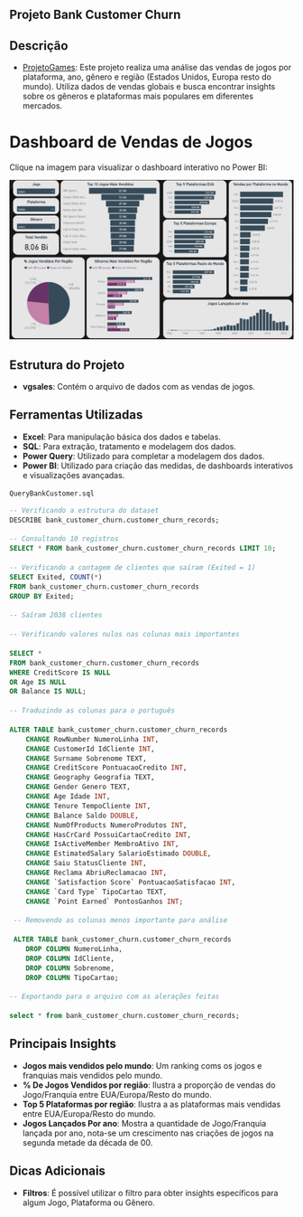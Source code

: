## Projeto Bank Customer Churn

## Descrição

- [ProjetoGames](https://app.powerbi.com/view?r=eyJrIjoiMjhkNzc0NTgtY2QwZS00MWE2LWI3ZTMtNGU1NjBlYzU4MTVlIiwidCI6ImRmY2E2YzQyLWM0NjktNDg1Ny05NDk5LWViN2YzNjczZjY4NCJ9): Este projeto realiza uma análise das vendas de jogos por plataforma, ano, gênero e região (Estados Unidos, Europa resto do mundo). Utiliza dados de vendas globais e busca encontrar insights sobre os gêneros e plataformas mais populares em diferentes mercados.


# Dashboard de Vendas de Jogos

Clique na imagem para visualizar o dashboard interativo no Power BI:


[![ProjetoGame](https://github.com/arthurffc8/Games-Sales-Analysis/blob/main/FotoProjeto.png)](https://app.powerbi.com/view?r=eyJrIjoiN2NiMTkwYTAtOWUwNi00Zjk0LWE2MTItZGFiNTI1MjQwNTA3IiwidCI6ImRmY2E2YzQyLWM0NjktNDg1Ny05NDk5LWViN2YzNjczZjY4NCJ9></iframe>)



## Estrutura do Projeto

- **vgsales**: Contém o arquivo de dados com as vendas de jogos.

## Ferramentas Utilizadas

- **Excel**: Para manipulação básica dos dados e tabelas.
- **SQL**: Para extração, tratamento e modelagem dos dados.
- **Power Query**: Utilizado para completar a modelagem dos dados.
- **Power BI**: Utilizado para criação das medidas, de dashboards interativos e visualizações avançadas.

`QueryBankCustomer.sql`
```sql
-- Verificando a estrutura do dataset
DESCRIBE bank_customer_churn.customer_churn_records;

-- Consultando 10 registros
SELECT * FROM bank_customer_churn.customer_churn_records LIMIT 10;

-- Verificando a contagem de clientes que saíram (Exited = 1)
SELECT Exited, COUNT(*) 
FROM bank_customer_churn.customer_churn_records
GROUP BY Exited;

-- Saíram 2038 clientes

-- Verificando valores nulos nas colunas mais importantes

SELECT * 
FROM bank_customer_churn.customer_churn_records
WHERE CreditScore IS NULL 
OR Age IS NULL 
OR Balance IS NULL;

-- Traduzindo as colunas para o português 

ALTER TABLE bank_customer_churn.customer_churn_records
    CHANGE RowNumber NumeroLinha INT,
    CHANGE CustomerId IdCliente INT,
    CHANGE Surname Sobrenome TEXT,
    CHANGE CreditScore PontuacaoCredito INT,
    CHANGE Geography Geografia TEXT,
    CHANGE Gender Genero TEXT,
    CHANGE Age Idade INT,
    CHANGE Tenure TempoCliente INT,
    CHANGE Balance Saldo DOUBLE,
    CHANGE NumOfProducts NumeroProdutos INT,
    CHANGE HasCrCard PossuiCartaoCredito INT,
    CHANGE IsActiveMember MembroAtivo INT,
    CHANGE EstimatedSalary SalarioEstimado DOUBLE,
	CHANGE Saiu StatusCliente INT,
    CHANGE Reclama AbriuReclamacao INT,
    CHANGE `Satisfaction Score` PontuacaoSatisfacao INT,
    CHANGE `Card Type` TipoCartao TEXT,
    CHANGE `Point Earned` PontosGanhos INT;
    
 -- Removendo as colunas menos importante para análise
 
 ALTER TABLE bank_customer_churn.customer_churn_records
    DROP COLUMN NumeroLinha,
    DROP COLUMN IdCliente,
    DROP COLUMN Sobrenome,
    DROP COLUMN TipoCartao;
    
-- Exportando para o arquivo com as alerações feitas
  
select * from bank_customer_churn.customer_churn_records;
```

## Principais Insights

- **Jogos mais vendidos pelo mundo**: Um ranking coms os jogos e franquias mais vendidos pelo mundo.
- **% De Jogos Vendidos por região**: Ilustra a proporção de vendas do Jogo/Franquia entre EUA/Europa/Resto do mundo.
- **Top 5 Plataformas por região**: Ilustra a as plataformas mais vendidas entre EUA/Europa/Resto do mundo.
- **Jogos Lançados Por ano**: Mostra a quantidade de Jogo/Franquia lançada por ano, nota-se um crescimento nas criações de jogos na segunda metade da década de 00.


 ## Dicas Adicionais 

 - **Filtros**: É possível utilizar o filtro para obter insights específicos para algum Jogo, Plataforma ou Gênero.


